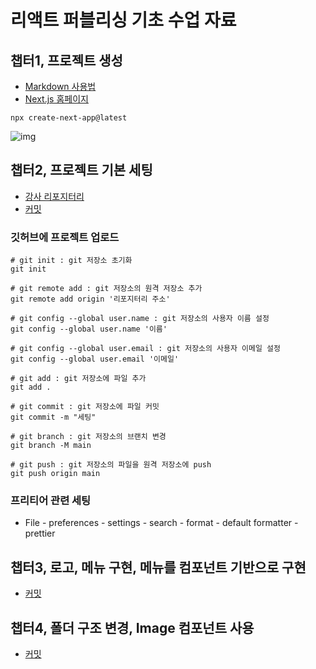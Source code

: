 # 리액트 퍼블리싱 기초 수업 자료

## 챕터1, 프로젝트 생성

- [Markdown 사용법](https://gist.github.com/ihoneymon/652be052a0727ad59601)
- [Next.js 홈페이지](https://nextjs.org/)

```shell
npx create-next-app@latest
```

![img](https://i.postimg.cc/VkMPZDjS/Kakao-Talk-20251028-160902390.png)

## 챕터2, 프로젝트 기본 세팅

- [강사 리포지터리](https://github.com/SangWon7242/nextjs-basic1)
- [커밋](https://github.com/SangWon7242/nextjs-basic1/commit/1bbcf511261c5a09d15d4dd75e041efefd24a83f)

### 깃허브에 프로젝트 업로드

```shell
# git init : git 저장소 초기화
git init

# git remote add : git 저장소의 원격 저장소 추가
git remote add origin '리포지터리 주소'

# git config --global user.name : git 저장소의 사용자 이름 설정
git config --global user.name '이름'

# git config --global user.email : git 저장소의 사용자 이메일 설정
git config --global user.email '이메일'

# git add : git 저장소에 파일 추가
git add .

# git commit : git 저장소에 파일 커밋
git commit -m "세팅"

# git branch : git 저장소의 브랜치 변경
git branch -M main

# git push : git 저장소의 파일을 원격 저장소에 push
git push origin main
```

### 프리티어 관련 세팅

- File - preferences - settings - search - format - default formatter - prettier

## 챕터3, 로고, 메뉴 구현, 메뉴를 컴포넌트 기반으로 구현

- [커밋](https://github.com/SangWon7242/nextjs-basic1/commit/56472b167b0a51cf89b619c6b7dfcec5215d7663)

## 챕터4, 폴더 구조 변경, Image 컴포넌트 사용

- [커밋](https://github.com/SangWon7242/nextjs-basic1/commit/196c967265921e50047c32abc8d142734bb97959)
